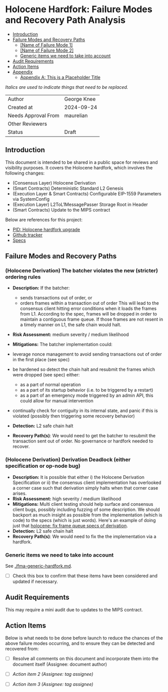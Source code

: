 # Holocene Hardfork: Failure Modes and Recovery Path Analysis

<!-- START doctoc generated TOC please keep comment here to allow auto update -->
<!-- DON'T EDIT THIS SECTION, INSTEAD RE-RUN doctoc TO UPDATE -->

- [Introduction](#introduction)
- [Failure Modes and Recovery Paths](#failure-modes-and-recovery-paths)
  - [[Name of Failure Mode 1]](#name-of-failure-mode-1)
  - [[Name of Failure Mode 2]](#name-of-failure-mode-2)
  - [Generic items we need to take into account](#generic-items-we-need-to-take-into-account)
- [Audit Requirements](#audit-requirements)
- [Action Items](#action-items)
- [Appendix](#appendix)
  - [Appendix A: This is a Placeholder Title](#appendix-a-this-is-a-placeholder-title)

<!-- END doctoc generated TOC please keep comment here to allow auto update -->

*Italics are used to indicate things that need to be replaced.*

| | |
|--------|--------------|
| Author | George Knee |
| Created at | 2024-09-24 |
| Needs Approval From | maurelian |
| Other Reviewers |  |
| Status | Draft |


## Introduction

This document is intended to be shared in a public space for reviews and visibility purposes. It covers the Holocene hardfork, which involves the following changes: 
- (Consensus Layer) Holocene Derivation
- (Smart Contracts) Deterministic Standard L2 Genesis
- (Execution Layer & Smart Contracts) Configurable EIP-1559 Parameters via SystemConfig
- (Execution Layer) L2ToL1MessagePasser Storage Root in Header
- (Smart Contracts) Update to the MIPS contract

Below are references for this project:

- [PID: Holocene hardfork upgrade](https://www.notion.so/PID-Holocene-hardfork-upgrade-00ee1ffc414a407088fdb49841771527?pvs=21)
- [Github tracker](https://github.com/orgs/ethereum-optimism/projects/84/views/6)
- [Specs](https://specs.optimism.io/protocol/holocene/derivation.html?highlight=holocene#holocene-derivation)


## Failure Modes and Recovery Paths

### (Holocene Derivation) The batcher violates the new (stricter) ordering rules

- **Description:** 
If the batcher:
    - sends transactions out of order, or
    - orders frames within a transaction out of order
This will lead to the consensus client hitting error conditions when it loads the frames from L1. According to the spec, frames will be dropped in order to maintain a contiguous frame queue. If those frames are not resent in a timely manner on L1, the safe chain would halt.
    
- **Risk Assessment:** medium severity / medium likelihood
- **Mitigations:** 
The batcher implementation could:
- leverage nonce management to avoid sending transactions out of order in the first place (see spec)
- be hardened so detect the chain halt and resubmit the frames which were dropped (see spec) either:
   - as a part of normal operation
   - as a part of its startup behavior (i.e. to be triggered by a restart)
   - as a part of an emergency mode triggered by an admin API, this could allow for manual intervention
- continually check for contiguity in its internal state, and panic if this is violated (possibly then triggering some recovery behavior)
- **Detection:** L2 safe chain halt
- **Recovery Path(s)**: We would need to get the batcher to resubmit the transaction sent out of order. No governance or hardfork needed to recover.

### (Holocene Derivation) Derivation Deadlock (either specification or op-node bug)

- **Description:** 
It is possible that either i) the Holocene Derivation Specification or ii) the consensus client implementation has overlooked a corner case such that derivation simply halts when that corner case arises.
- **Risk Assessment:** high severity / medium likelihood
- **Mitigations:** 
Multi client testing should help surface and consensus client bugs, possibly including fuzzing of some description.
We should backport as much insight as possible from the implementation (which is code) to the specs (which is just words). Here's an example of doing just that [holocene: fix frame queue specs of derivation](https://github.com/ethereum-optimism/specs/pull/386).
- **Detection:** L2 safe chain halt
- **Recovery Path(s)**: We would need to fix the the implementation via a hardfork.

### Generic items we need to take into account
See [./fma-generic-hardfork.md](./fma-generic-hardfork.md). 

- [ ] Check this box to confirm that these items have been considered and updated if necessary.


## Audit Requirements

This may require a mini audit due to updates to the MIPS contract.

## Action Items

Below is what needs to be done before launch to reduce the chances of the above failure modes occurring, and to ensure they can be detected and recovered from:

- [ ] Resolve all comments on this document and incorporate them into the document itself (Assignee: document author)
- [ ] *Action item 2 (Assignee: tag assignee)*
- [ ] *Action item 3 (Assignee: tag assignee)*

